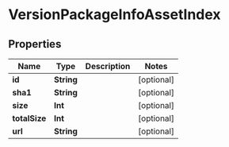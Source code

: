 

# VersionPackageInfoAssetIndex


## Properties

Name | Type | Description | Notes
------------ | ------------- | ------------- | -------------
**id** | **String** |  |  [optional]
**sha1** | **String** |  |  [optional]
**size** | **Int** |  |  [optional]
**totalSize** | **Int** |  |  [optional]
**url** | **String** |  |  [optional]



